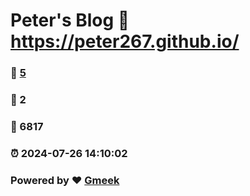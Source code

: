 # Peter's Blog :link: https://peter267.github.io/ 
### :page_facing_up: [5](https://peter267.github.io//tag.html) 
### :speech_balloon: 2 
### :hibiscus: 6817 
### :alarm_clock: 2024-07-26 14:10:02 
### Powered by :heart: [Gmeek](https://github.com/Meekdai/Gmeek)
